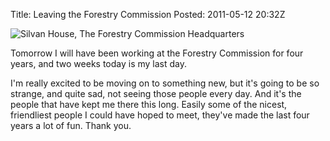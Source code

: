 Title: Leaving the Forestry Commission
Posted: 2011-05-12 20:32Z

![Silvan House, The Forestry Commission Headquarters](http://static.paulboxley.com/fc.jpg)

Tomorrow I will have been working at the Forestry Commission for four years, and two weeks today is my last day.

I'm really excited to be moving on to something new, but it's going to be so strange, and quite sad, not seeing those people every day. And it's the people that have kept me there this long. Easily some of the nicest, friendliest people I could have hoped to meet, they've made the last four years a lot of fun. Thank you.